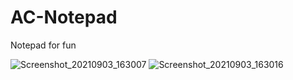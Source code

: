 # AC-Notepad

Notepad for fun 

![Screenshot_20210903_163007](https://user-images.githubusercontent.com/53166119/131996074-0c542cf3-05e7-48f3-81b0-d7b54fa4123e.png)
![Screenshot_20210903_163016](https://user-images.githubusercontent.com/53166119/131996081-9bc4df85-1838-4a3f-992b-c19c02254f26.png)

